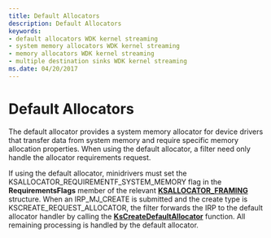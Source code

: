 ```yaml
---
title: Default Allocators
description: Default Allocators
keywords:
- default allocators WDK kernel streaming
- system memory allocators WDK kernel streaming
- memory allocators WDK kernel streaming
- multiple destination sinks WDK kernel streaming
ms.date: 04/20/2017
---
```


# Default Allocators





The default allocator provides a system memory allocator for device drivers that transfer data from system memory and require specific memory allocation properties. When using the default allocator, a filter need only handle the allocator requirements request.

If using the default allocator, minidrivers must set the KSALLOCATOR\_REQUIREMENTF\_SYSTEM\_MEMORY flag in the **RequirementsFlags** member of the relevant [**KSALLOCATOR\_FRAMING**](/windows-hardware/drivers/ddi/ks/ns-ks-ksallocator_framing) structure. When an IRP\_MJ\_CREATE is submitted and the create type is KSCREATE\_REQUEST\_ALLOCATOR, the filter forwards the IRP to the default allocator handler by calling the [**KsCreateDefaultAllocator**](/windows-hardware/drivers/ddi/ks/nf-ks-kscreatedefaultallocator) function. All remaining processing is handled by the default allocator.

 

